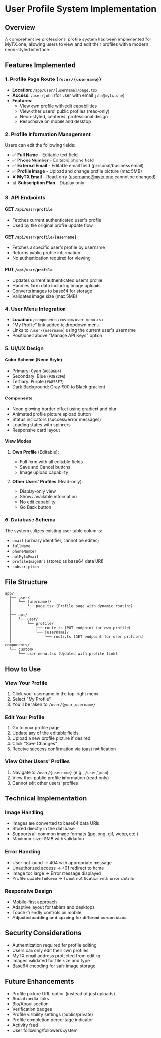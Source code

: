 # User Profile System Implementation

## Overview
A comprehensive professional profile system has been implemented for MyTX.one, allowing users to view and edit their profiles with a modern neon-styled interface.

## Features Implemented

### 1. **Profile Page Route** (`/user/{username}`)
- **Location**: `/app/user/[username]/page.tsx`
- **Access**: `/user/john` (for user with email `john@mytx.one`)
- **Features**:
  - View own profile with edit capabilities
  - View other users' public profiles (read-only)
  - Neon-styled, centered, professional design
  - Responsive on mobile and desktop

### 2. **Profile Information Management**
Users can edit the following fields:
- ✅ **Full Name** - Editable text field
- ✅ **Phone Number** - Editable phone field
- ✅ **External Email** - Editable email field (personal/business email)
- ✅ **Profile Image** - Upload and change profile picture (max 5MB)
- ❌ **MyTX Email** - Read-only (username@mytx.one cannot be changed)
- 📊 **Subscription Plan** - Display only

### 3. **API Endpoints**

#### GET `/api/user/profile`
- Fetches current authenticated user's profile
- Used by the original profile update flow

#### GET `/api/user/profile/[username]`
- Fetches a specific user's profile by username
- Returns public profile information
- No authentication required for viewing

#### PUT `/api/user/profile`
- Updates current authenticated user's profile
- Handles form data including image uploads
- Converts images to base64 for storage
- Validates image size (max 5MB)

### 4. **User Menu Integration**
- **Location**: `/components/custom/user-menu.tsx`
- "My Profile" link added to dropdown menu
- Links to `/user/{username}` using the current user's username
- Positioned above "Manage API Keys" option

### 5. **UI/UX Design**

#### Color Scheme (Neon Style)
- Primary: Cyan (`#06B6D4`)
- Secondary: Blue (`#3B82F6`)
- Tertiary: Purple (`#A855F7`)
- Dark Background: Gray-900 to Black gradient

#### Components
- Neon glowing border effect using gradient and blur
- Animated profile picture upload button
- Status indicators (success/error messages)
- Loading states with spinners
- Responsive card layout

#### View Modes
1. **Own Profile** (Editable):
   - Full form with all editable fields
   - Save and Cancel buttons
   - Image upload capability
   
2. **Other Users' Profiles** (Read-only):
   - Display-only view
   - Shows available information
   - No edit capability
   - Go Back button

### 6. **Database Schema**
The system utilizes existing user table columns:
- `email` (primary identifier, cannot be edited)
- `fullName`
- `phoneNumber`
- `notMytxEmail`
- `profileImageUrl` (stored as base64 data URI)
- `subscription`

## File Structure
```
app/
  ├── user/
  │   └── [username]/
  │       └── page.tsx (Profile page with dynamic routing)
  │
  ├── api/
  │   └── user/
  │       └── profile/
  │           ├── route.ts (PUT endpoint for own profile)
  │           └── [username]/
  │               └── route.ts (GET endpoint for user profiles)
  │
components/
  └── custom/
      └── user-menu.tsx (Updated with profile link)
```

## How to Use

### View Your Profile
1. Click your username in the top-right menu
2. Select "My Profile"
3. You'll be taken to `/user/{your_username}`

### Edit Your Profile
1. Go to your profile page
2. Update any of the editable fields
3. Upload a new profile picture if desired
4. Click "Save Changes"
5. Receive success confirmation via toast notification

### View Other Users' Profiles
1. Navigate to `/user/{username}` (e.g., `/user/john`)
2. View their public profile information (read-only)
3. Cannot edit other users' profiles

## Technical Implementation

### Image Handling
- Images are converted to base64 data URIs
- Stored directly in the database
- Supports all common image formats (jpg, png, gif, webp, etc.)
- Maximum size: 5MB with validation

### Error Handling
- User not found → 404 with appropriate message
- Unauthorized access → 401 redirect to home
- Image too large → Error message displayed
- Profile update failures → Toast notification with error details

### Responsive Design
- Mobile-first approach
- Adaptive layout for tablets and desktops
- Touch-friendly controls on mobile
- Adjusted padding and spacing for different screen sizes

## Security Considerations
- Authentication required for profile editing
- Users can only edit their own profiles
- MyTX email address protected from editing
- Images validated for file size and type
- Base64 encoding for safe image storage

## Future Enhancements
- Profile picture URL option (instead of just uploads)
- Social media links
- Bio/About section
- Verification badges
- Profile visibility settings (public/private)
- Profile completion percentage indicator
- Activity feed
- User following/followers system
